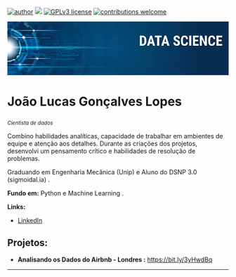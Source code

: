 [![author](https://img.shields.io/badge/author-JoãoLucas-red.svg)](https://www.linkedin.com/in/jo%C3%A3o-lucas-gon%C3%A7alves-lopes-9937911b0/) [![](https://img.shields.io/badge/python-3.7+-blue.svg)](https://www.python.org/downloads/release/python-365/) [![GPLv3 license](https://img.shields.io/badge/License-GPLv3-blue.svg)](http://perso.crans.org/besson/LICENSE.html) [![contributions welcome](https://img.shields.io/badge/contributions-welcome-brightgreen.svg?style=flat)](https://github.com/carlosfab/data_science/issues)

<p align="center">
  <img src="banner.png" >
</p>

# João Lucas Gonçalves Lopes
<sub>*Cientista de dados* </sub>

Combino habilidades analíticas, capacidade de trabalhar em ambientes de equipe e atenção aos detalhes. Durante as criações dos projetos, desenvolvi um pensamento crítico e habilidades de resolução de problemas.

Graduando em Engenharia Mecânica (Unip) e Aluno do DSNP 3.0 (sigmoidal.ia) .

**Fundo em:** Python e Machine Learning .

**Links:**

* [LinkedIn](https://bit.ly/3lJiEOf)


## Projetos:

* **Analisando os Dados do Airbnb - Londres :** https://bit.ly/3yHwdBq

---





